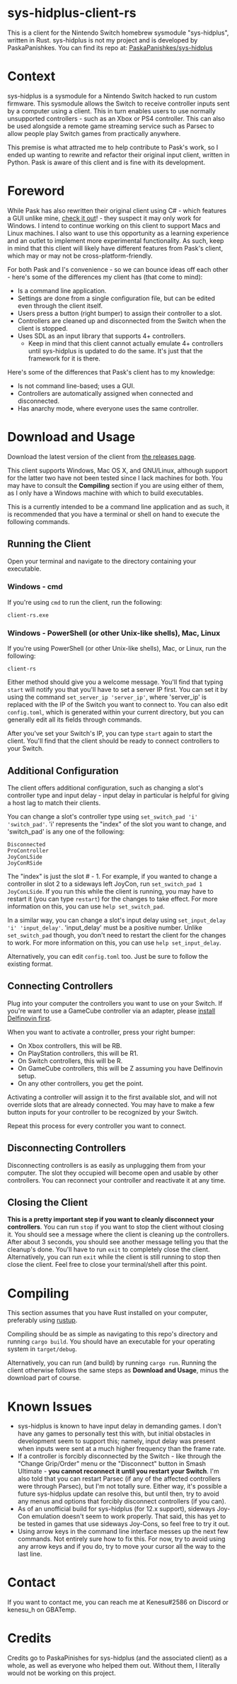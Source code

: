 # sys-hidplus-client-rs
This is a client for the Nintendo Switch homebrew sysmodule "sys-hidplus",
written in Rust. sys-hidplus is not my project and is developed by
PaskaPanishkes. You can find its repo at: 
[PaskaPanishkes/sys-hidplus](https://github.com/PaskaPinishkes/sys-hidplus)

# Context
sys-hidplus is a sysmodule for a Nintendo Switch hacked to run custom firmware.
This sysmodule allows the Switch to receive controller inputs sent by a computer
using a client. This in turn enables users to use normally unsupported
controllers - such as an Xbox or PS4 controller. This can also be used alongside
a remote game streaming service such as Parsec to allow people play Switch games
from practically anywhere.

This premise is what attracted me to help contribute to Pask's work, so I ended
up wanting to rewrite and refactor their original input client, written in
Python. Pask is aware of this client and is fine with its development.

# Foreword
While Pask has also rewritten their original client using C# - which features a
GUI unlike mine, 
[check it out](https://github.com/PaskaPinishkes/SwitchSysHidplusClient)! -
they suspect it may only work for Windows. I intend to continue working on this
client to support Macs and Linux machines. I also want to use this opportunity
as a learning experience and an outlet to implement more experimental
functionality.  As such, keep in mind that this client will likely have
different features from Pask's client, which may or may not be
cross-platform-friendly.

For both Pask and I's convenience - so we can bounce ideas off each other -
here's some of the differences my client has (that come to mind):
- Is a command line application.
- Settings are done from a single configuration file, but can be edited even
  through the client itself.
- Users press a button (right bumper) to assign their controller to a slot.
- Controllers are cleaned up and disconnected from the Switch when the client is
  stopped.
- Uses SDL as an input library that supports 4+ controllers.
  - Keep in mind that this client cannot actually emulate 4+ controllers until
    sys-hidplus is updated to do the same. It's just that the framework for it
    is there.

Here's some of the differences that Pask's client has to my knowledge:
- Is not command line-based; uses a GUI.
- Controllers are automatically assigned when connected and disconnected.
- Has anarchy mode, where everyone uses the same controller.

# Download and Usage
Download the latest version of the client from
[the releases page](https://github.com/kenesu-h/sys-hidplus-client-rs/releases).

This client supports Windows, Mac OS X, and GNU/Linux, although support for the
latter two have not been tested since I lack machines for both. You may have to
consult the **Compiling** section if you are using either of them, as I only have a
Windows machine with which to build executables.

This is a currently intended to be a command line application and as such, it is
recommended that you have a terminal or shell on hand to execute the following
commands.

## Running the Client
Open your terminal and navigate to the directory containing your executable.

### Windows - cmd
If you're using `cmd` to run the client, run the following:
```
client-rs.exe
```

### Windows - PowerShell (or other Unix-like shells), Mac, Linux
If you're using PowerShell (or other Unix-like shells), Mac, or Linux, run the
following:
```
client-rs
```

Either method should give you a welcome message. You'll find that typing `start`
will notify you that you'll have to set a server IP first. You can set it by
using the command `set_server_ip 'server_ip'`, where 'server_ip' is replaced
with the IP of the Switch you want to connect to. You can also edit
`config.toml`, which is generated within your current directory, but you can
generally edit all its fields through commands.

After you've set your Switch's IP, you can type `start` again to start the
client. You'll find that the client should be ready to connect controllers to
your Switch.

## Additional Configuration
The client offers additional configuration, such as changing a slot's controller
type and input delay - input delay in particular is helpful for giving a host
lag to match their clients.

You can change a slot's controller type using `set_switch_pad 'i' 'switch_pad'`.
'i' represents the "index" of the slot you want to change, and 'switch_pad' is
any one of the following:
```
Disconnected
ProController
JoyConLSide
JoyConRSide
```
The "index" is just the slot # - 1. For example, if you wanted to change a
controller in slot 2 to a sideways left JoyCon, run
`set_switch_pad 1 JoyConLSide`.
If you run this while the client is running, you may have to restart it (you can
type `restart`) for the changes to take effect. For more information on this,
you can use `help set_switch_pad`.

In a similar way, you can change a slot's input delay using
`set_input_delay 'i' 'input_delay'`.
'input_delay' must be a positive number. Unlike `set_switch_pad` though, you
don't need to restart the client for the changes to work. For more information
on this, you can use `help set_input_delay`.

Alternatively, you can edit `config.toml` too. Just be sure to follow the
existing format.

## Connecting Controllers
Plug into your computer the controllers you want to use on your Switch. If
you're want to use a GameCube controller via an adapter, please
[install Delfinovin first](https://github.com/Struggleton/Delfinovin).

When you want to activate a controller, press your right bumper:
- On Xbox controllers, this will be RB.
- On PlayStation controllers, this will be R1.
- On Switch controllers, this will be R.
- On GameCube controllers, this will be Z assuming you have Delfinovin setup.
- On any other controllers, you get the point.

Activating a controller will assign it to the first available slot, and will not
override slots that are already connected. You may have to make a few button
inputs for your controller to be recognized by your Switch.

Repeat this process for every controller you want to connect.

## Disconnecting Controllers
Disconnecting controllers is as easily as unplugging them from your computer.
The slot they occupied will become open and usable by other controllers. You can
reconnect your controller and reactivate it at any time.

## Closing the Client
**This is a pretty important step if you want to cleanly disconnect your
controllers**. You can run `stop` if you want to stop the client without closing
it. You should see a message where the client is cleaning up the controllers.
After about 3 seconds, you should see another message telling you that the
cleanup's done. You'll have to run `exit` to completely close the client.
Alternatively, you can run `exit` while the client is still running to stop then
close the client. Feel free to close your terminal/shell after this point.

# Compiling
This section assumes that you have Rust installed on your computer, preferably
using [rustup](https://rustup.rs/).

Compiling should be as simple as navigating to this repo's directory and running
`cargo build`. You should have an executable for your operating system in
`target/debug`.

Alternatively, you can run (and build) by running `cargo run`. Running the
client otherwise follows the same steps as **Download and Usage**, minus the
download part of course.

# Known Issues
- sys-hidplus is known to have input delay in demanding games. I don't have any
  games to personally test this with, but initial obstacles in development seem
  to support this; namely, input delay was present when inputs were sent at a
  much higher frequency than the frame rate.
- If a controller is forcibly disconnected by the Switch - like through the
  "Change Grip/Order" menu or the "Disconnect" button in Smash Ultimate - **you
  cannot reconnect it until you restart your Switch**. I'm also told that you
  can restart Parsec (if any of the affected controllers were through Parsec),
  but I'm not totally sure. Either way, it's possible a future sys-hidplus 
  update can resolve this, but until then, try to avoid any menus and options
  that forcibly disconnect controllers (if you can).
- As of an unofficial build for sys-hidplus (for 12.x support), sideways Joy-Con
  emulation doesn't seem to work properly. That said, this has yet to be tested
  in games that use sideways Joy-Cons, so feel free to try it out.
- Using arrow keys in the command line interface messes up the next few
  commands. Not entirely sure how to fix this. For now, try to avoid using any
  arrow keys and if you do, try to move your cursor all the way to the last
  line.

# Contact
If you want to contact me, you can reach me at Kenesu#2586 on Discord or
kenesu_h on GBATemp.

# Credits
Credits go to PaskaPinishes for sys-hidplus (and the associated client) as a
whole, as well as everyone who helped them out. Without them, I literally would
not be working on this project.
